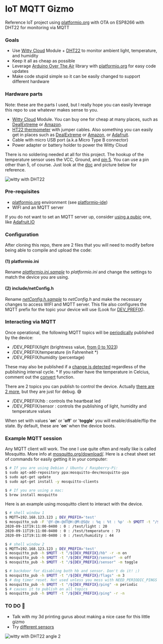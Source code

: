# IoT MQTT Gizmo

Reference IoT project using [platformio.org][pio] with OTA on ESP8266 with DHT22 for monitoring via MQTT

### Goals

- Use [Witty Cloud][witty] Module + [DHT22][dht22] to monitor ambient light, temperature, and humidity
- Keep it all as cheap as possible
- Leverage [Arduino Over The Air][ota] library with [platformio.org][pio] for easy code updates
- Make code stupid simple so it can be easily changed to support different hardware

### Hardware parts

Note: these are the parts I used, but I really hope you can easily leverage this repo to use whatever makes sense to you.

- [Witty Cloud][witty] Module. You can buy one for cheap at many places, such as [DealExtreme](https://www.dx.com/p/esp8266-serial-esp-12f-wi-fi-witty-cloud-development-board-black-2068729.html) or [Amazon](https://amazon.com/dp/B07V2DZCYK/ref=cm_sw_em_r_mt_dp_kqtxFb26W1EPY).
- [HT22 thermometer][dht22] with jumper cables. Also something you can easily get in places such as [DealExtreme](https://www.dx.com/p/dht22-2302-digital-temperature-and-humidity-sensor-module-2023234.html) or [Amazon](https://amazon.com/dp/B073F472JL/ref=cm_sw_em_r_mt_dp_pttxFb48ZJCY9), or [Adafruit](https://www.adafruit.com/product/393).
- Cable with micro USB port (a.k.a Micro Type B connector)
- Power adapter or battery holder to power the Witty Cloud

There is no soldering needed at all for this project. The hookup of the temperature sensor uses the VCC, Ground, and
[pin 5](https://github.com/flavio-fernandes/iotMqttGizmo/blob/93d035c7597090cd8ba87866c337a9f7e87f9ffa/src/temperature.cpp#L11-L15). You can use a pin other than 5, of course. Just look at the [doc][witty] and picture below for reference.

![witty with DHT22](https://live.staticflickr.com/65535/50334512443_577869e819_4k.jpg)


### Pre-requisites

- [platformio.org][pio] environment (see [platformio-ide](https://platformio.org/platformio-ide))
- WIFI and an MQTT server

If you do not want to set an MQTT server up, consider [using a pubic](https://github.com/mqtt/mqtt.github.io/wiki/public_brokers) one, like [Adafruit.IO](https://io.adafruit.com/)

### Configuration

After cloning this repo, there are 2 files that you will need to modify before being able to
compile and upload the code:

#### (1) **platformio.ini**

Rename _[platformio.ini.sample](https://github.com/flavio-fernandes/iotMqttGizmo/blob/93d035c7597090cd8ba87866c337a9f7e87f9ffa/platformio.ini.sample)_ to _platformio.ini_ and change the settings to match the device you are using.

#### (2) **include/netConfig.h**

Rename _[netConfig.h.sample](https://github.com/flavio-fernandes/iotMqttGizmo/blob/93d035c7597090cd8ba87866c337a9f7e87f9ffa/include/netConfig.h.sample)_ to _netConfig.h_ and make the necessary changes to access WIFI and MQTT server.
This file also configures the MQTT prefix for the topic your device will use (Look for [DEV_PREFIX](https://github.com/flavio-fernandes/iotMqttGizmo/blob/93d035c7597090cd8ba87866c337a9f7e87f9ffa/include/netConfig.h.sample#L15)).

### Interacting via MQTT

Once operational, the following MQTT topics will be [periodically](https://github.com/flavio-fernandes/iotMqttGizmo/blob/93d035c7597090cd8ba87866c337a9f7e87f9ffa/src/net.cpp#L438) published by the device:

- /DEV_PREFIX/light        (brightness value, [from 0 to 1023](https://randomnerdtutorials.com/esp8266-adc-reading-analog-values-with-nodemcu/))
- /DEV_PREFIX/temperature  (in Fahrenheit *)
- /DEV_PREFIX/humidity     (percentage)

These may also be published if a [change is detected](https://github.com/flavio-fernandes/iotMqttGizmo/blob/93d035c7597090cd8ba87866c337a9f7e87f9ffa/src/net.cpp#L392-L404) regardless of the publishing interval cycle.
\* If you rather have the temperature in Celcius, comment out the [convert](https://github.com/flavio-fernandes/iotMqttGizmo/blob/93d035c7597090cd8ba87866c337a9f7e87f9ffa/src/temperature.cpp#L39) function.


There are 2 topics you can publish to control the device. Actually [there are 2 more](https://github.com/flavio-fernandes/iotMqttGizmo/blob/93d035c7597090cd8ba87866c337a9f7e87f9ffa/src/net.cpp#L17-L20), but they are just for debug. :sweat_smile:

- /DEV_PREFIX/hb : controls the heartbeat led
- /DEV_PREFIX/sensor : controls the publishing of light, humidity and temperature values

When set with values '**on**' or '**off**' or '**toggle**' you will enable/disable/flip the state. By default, these are '**on**' when the device boots.  

### Example MQTT session

Any MQTT client will work. The one I use quite often and really like is called Mosquitto.
More info at [mosquitto.org/download/](https://mosquitto.org/download/).
Here is a cheat sheet set of commands for easily getting it in your computer:

```bash
$ # If you are using Debian / Ubuntu / Raspberry-Pi:
$ sudo apt-add-repository ppa:mosquitto-dev/mosquitto-ppa
$ sudo apt-get update
$ sudo apt-get install -y mosquitto-clients

$ # If you are using a mac:
$ brew install mosquitto
```

Here is an example using mosquitto client to interact with the device.

```bash
$ # shell window 1
$ MQTT=192.168.123.123 ; DEV_PREFIX='test'
$ mosquitto_sub -F '@Y-@m-@dT@H:@M:@S@z : %q : %t : %p' -h $MQTT -t "/${DEV_PREFIX}/#"
2020-09-11T19:11:00-0400 : 0 : /test/light : 20
2020-09-11T19:11:00-0400 : 0 : /test/temperature : 73
2020-09-11T19:11:00-0400 : 0 : /test/humidity : 44
```

```bash
$ # shell window 2
$ MQTT=192.168.123.123 ; DEV_PREFIX='test'
$ mosquitto_pub -h $MQTT -t "/${DEV_PREFIX}/hb" -r -m on
$ mosquitto_pub -h $MQTT -t "/${DEV_PREFIX}/sensor" -m off
$ mosquitto_pub -h $MQTT -t "/${DEV_PREFIX}/sensor" -m toggle

$ # backdoor for disabling both hb and sensor. Don't do it! ;)
$ mosquitto_pub -h $MQTT -t "/${DEV_PREFIX}/flags" -m 3
$ # dog timer reset. Not used unless you mess with NEED_PERIODIC_PINGS
$ mosquitto_pub -h $MQTT -t "/${DEV_PREFIX}/ping" -m periodic
$ # causes it to publish on all topics
$ mosquitto_pub -h $MQTT -t "/${DEV_PREFIX}/ping" -r -n
```

### TO DO :construction:

- Talk with my 3d printing gurus about making a nice case for this little gizmo
- Try [different sensors](https://www.adafruit.com/?q=temperature+sensors&sort=BestMatch)

![witty with DHT22 angle 2](https://live.staticflickr.com/65535/50335359777_ce079a0793_3k.jpg)


[pio]: https://platformio.org/ "platformio.org"
[witty]: http://www.schatenseite.de/en/2016/04/22/esp8266-witty-cloud-module/ "Witty Cloud Module"
[dht22]: https://learn.adafruit.com/dht/overview "Temperature and Humidity sensor"
[ota]: http://arduino.esp8266.com/Arduino/versions/2.0.0/doc/ota_updates/ota_updates.html "Arduino Over The Air Library"
